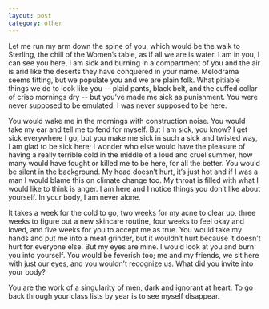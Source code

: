 ```yaml
---
layout: post
category: other
---
```


Let me run my arm down the spine of you, which would be the walk to Sterling, the chill of the Women’s table, as if all we are is water. I am in you, I can see you here, I am sick and burning in a compartment of you and the air is arid like the deserts they have conquered in your name. Melodrama seems fitting, but we populate you and we are plain folk. What pitiable things we do to look like you -- plaid pants, black belt, and the cuffed collar of crisp mornings dry -- but you’ve made me sick as punishment. You were never supposed to be emulated. I was never supposed to be here.

You would wake me in the mornings with construction noise. You would take my ear and tell me to fend for myself. But I am sick, you know? I get sick everywhere I go, but you make me sick in such a sick and twisted way, I am glad to be sick here; I wonder who else would have the pleasure of having a really terrible cold in the middle of a loud and cruel summer, how many would have fought or killed me to be here, for all the better. You would be silent in the background. My head doesn’t hurt, it’s just hot and if I was a man I would blame this on climate change too. My throat is filled with what I would like to think is anger. I am here and I notice things you don’t like about yourself. In your body, I am never alone. 

It takes a week for the cold to go, two weeks for my acne to clear up, three weeks to figure out a new skincare routine, four weeks to feel okay and loved, and five weeks for you to accept me as true. You would take my hands and put me into a meat grinder, but it wouldn’t hurt because it doesn’t hurt for everyone else. But my eyes are mine. I would look at you and burn you into yourself. You would be feverish too; me and my friends, we sit here with just our eyes, and you wouldn’t recognize us. What did you invite into your body?

You are the work of a singularity of men, dark and ignorant at heart. To go back through your class lists by year is to see myself disappear.

